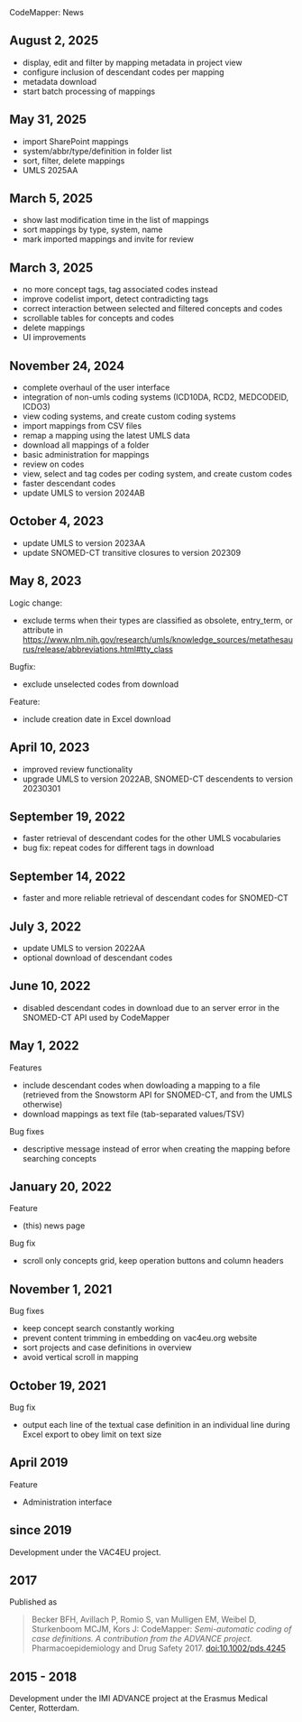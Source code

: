 
[//]: # (pandoc -i NEWS.md -o src/main/frontend/src/app/mapping/news-view/news-view.component.html)
   
<menu-banner>
  <!-- <mat-icon>notifications</mat-icon> -->
  CodeMapper: News
  <login-link onTheRight></login-link>
</menu-banner>

<section class="center-content">

August 2, 2025
---

- display, edit and filter by mapping metadata in project view
- configure inclusion of descendant codes per mapping
- metadata download
- start batch processing of mappings

May 31, 2025
---

- import SharePoint mappings
- system/abbr/type/definition in folder list
- sort, filter, delete mappings
- UMLS 2025AA

March 5, 2025
---

- show last modification time in the list of mappings
- sort mappings by type, system, name
- mark imported mappings and invite for review

March 3, 2025
----

- no more concept tags, tag associated codes instead
- improve codelist import, detect contradicting tags
- correct interaction between selected and filtered concepts and codes
- scrollable tables for concepts and codes
- delete mappings
- UI improvements

November 24, 2024
-------

- complete overhaul of the user interface
- integration of non-umls coding systems (ICD10DA, RCD2, MEDCODEID, ICDO3)
- view coding systems, and create custom coding systems
- import mappings from CSV files
- remap a mapping using the latest UMLS data
- download all mappings of a folder
- basic administration for mappings
- review on codes
- view, select and tag codes per coding system, and create custom codes
- faster descendant codes
- update UMLS to version 2024AB

October 4, 2023
----

- update UMLS to version 2023AA
- update SNOMED-CT transitive closures to version 202309

May 8, 2023
----

Logic change:

- exclude terms when their types are classified as obsolete, entry_term, or
  attribute in
  <https://www.nlm.nih.gov/research/umls/knowledge_sources/metathesaurus/release/abbreviations.html#tty_class>

Bugfix:

- exclude unselected codes from download

Feature:

- include creation date in Excel download

April 10, 2023
----

- improved review functionality
- upgrade UMLS to version 2022AB, SNOMED-CT descendents to version 20230301

September 19, 2022
------------------

- faster retrieval of descendant codes for the other UMLS vocabularies
- bug fix: repeat codes for different tags in download

September 14, 2022
------------------

- faster and more reliable retrieval of descendant codes for SNOMED-CT

July 3, 2022
--------------

- update UMLS to version 2022AA
- optional download of descendant codes

June 10, 2022
--------------

- disabled descendant codes in download due to an server error in the SNOMED-CT API used by CodeMapper

May 1, 2022
--------------

Features

- include descendant codes when dowloading a mapping to a file (retrieved from the Snowstorm API for SNOMED-CT, and from the UMLS otherwise)
- download mappings as text file (tab-separated values/TSV)

Bug fixes

- descriptive message instead of error when creating the mapping before
  searching concepts

January 20, 2022
----------------

Feature

- (this) news page

Bug fix

- scroll only concepts grid, keep operation buttons and column headers

November 1, 2021
----------------

Bug fixes

- keep concept search constantly working
- prevent content trimming in embedding on vac4eu.org website
- sort projects and case definitions in overview
- avoid vertical scroll in mapping

October 19, 2021
----------------

Bug fix

- output each line of the textual case definition in an individual line during
  Excel export to obey limit on text size

April 2019
----------

Feature

- Administration interface

since 2019
----------

Development under the VAC4EU project.

2017
----

Published as

> Becker BFH, Avillach P, Romio S, van Mulligen EM, Weibel D, Sturkenboom MCJM,
> Kors J: CodeMapper: *Semi-automatic coding of case definitions. A contribution
> from the ADVANCE project.* Pharmacoepidemiology and Drug Safety 2017.
> <doi:10.1002/pds.4245>

2015 - 2018
-----------

Development under the IMI ADVANCE project at the Erasmus Medical Center,
Rotterdam.

</section>
